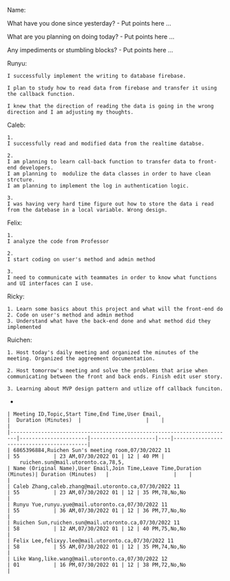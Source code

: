 Name: 

What have you done since yesterday?
	- Put points here ...

What are you planning on doing today?
	- Put points here ...

Any impediments or stumbling blocks?
	- Put points here ...

Runyu:
	
	I successfully implement the writing to database firebase.
	
	I plan to study how to read data from firebase and transfer it using the callback function.
	
	I knew that the direction of reading the data is going in the wrong direction and I am adjusting my thoughts.
	
Caleb:
	
	1.
	I successfully read and modified data from the realtime databse.
	
	2.
	I am planning to learn call-back function to transfer data to front-end developers.
	I am planning to  modulize the data classes in order to have clean strcture.
	I am planning to implement the log in authentication logic.
	
	3.
	I was having very hard time figure out how to store the data i read from the datebase in a local variable. Wrong design.

Felix:

	1. 
	I analyze the code from Professor
	
	2. 
	I start coding on user's method and admin method
	
	3. 
	I need to communicate with teammates in order to know what functions and UI interfaces can I use.
	
	
Ricky:

	1. Learn some basics about this project and what will the front-end do
	2. Code on user's method and admin method
	3. Understand what have the back-end done and what method did they implemented
	
Ruichen:

	1. Host today's daily meeting and organized the minutes of the meeting. Organized the aggreement documentation.
	
	2. Host tomorrow's meeting and solve the problems that arise when communicating between the front and back ends. Finish edit user story.
	
	3. Learning about MVP design pattern and utlize off callback funciton.
	
-

	| Meeting ID,Topic,Start Time,End Time,User Email,                       |  Duration (Minutes)  |                     |    |                                          	|
	|------------------------------------------------------------------------|----------------------|---------------------|----|------------------------------------------|
	| 6865396884,Ruichen Sun's meeting room,07/30/2022 11                    | 55 			| 23 AM,07/30/2022 01 | 12 | 40 PM |
		ruichen.sun@mail.utoronto.ca,78,5,
	| Name (Original Name),User Email,Join Time,Leave Time,Duration (Minutes)| Duration (Minutes)   |                     |    |                                          |
	| Caleb Zhang,caleb.zhang@mail.utoronto.ca,07/30/2022 11                 | 55			| 23 AM,07/30/2022 01 | 12 | 35 PM,78,No,No                           |
	| Runyu Yue,runyu.yue@mail.utoronto.ca,07/30/2022 11                     | 55 			| 36 AM,07/30/2022 01 | 12 | 36 PM,77,No,No                           |
	| Ruichen Sun,ruichen.sun@mail.utoronto.ca,07/30/2022 11                 | 58			| 12 AM,07/30/2022 01 | 12 | 40 PM,75,No,No                           |
	| Felix Lee,felixyy.lee@mail.utoronto.ca,07/30/2022 11                   | 58 			| 55 AM,07/30/2022 01 | 12 | 35 PM,74,No,No                           |
	| Like Wang,like.wang@mail.utoronto.ca,07/30/2022 12                     | 01 			| 16 PM,07/30/2022 01 | 12 | 38 PM,72,No,No                           |
